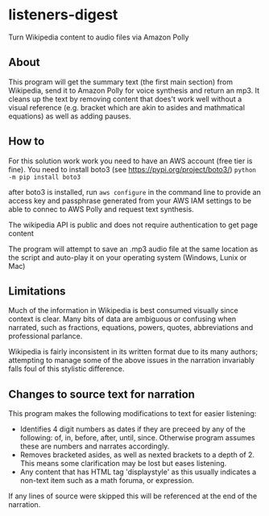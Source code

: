 # listeners-digest
Turn Wikipedia content to audio files via Amazon Polly

## About
This program will get the summary text (the first main section) from Wikipedia, send it to Amazon Polly for voice synthesis and return an mp3.
It cleans up the text by removing content that does't work well without a visual reference (e.g. bracket which are akin to asides and mathmatical equations) as well as adding pauses.

## How to
For this solution work work you need to have an AWS account (free tier is fine).  You need to install boto3 (see https://pypi.org/project/boto3/)
```python -m pip install boto3```

after boto3 is installed, run ```aws configure``` in the command line to provide an access key and passphrase generated from your AWS IAM settings to be able to connec to AWS Polly and request text synthesis.

The wikipedia API is public and does not require authentication to get page content

The program will attempt to save an .mp3 audio file at the same location as the script and auto-play it on your operating system (Windows, Lunix or Mac)
## Limitations
Much of the information in Wikipedia is best consumed visually since context is clear.  Many bits of data are ambiguous or confusing when  narrated, such as fractions, equations, powers, quotes, abbreviations and professional parlance.

Wikipedia is fairly inconsistent in its written format due to its many authors; attempting to manage some of the above issues in the narration invariably falls foul of this stylistic difference.

## Changes to source text for narration
This program makes the following modifications to text for easier listening:
- Identifies 4 digit numbers as dates if they are preceed by any of the following: of, in, before, after, until, since. Otherwise program assumes these are numbers and narrates accordingly.
- Removes bracketed asides, as well as nexted brackets to a depth of 2. This means some clarification may be lost but eases listening.
- Any content that has HTML tag 'displaystyle' as this usually indicates a non-text item such as a math foruma, or expression.

If any lines of source were skipped this will be referenced at the end of the narration. 


